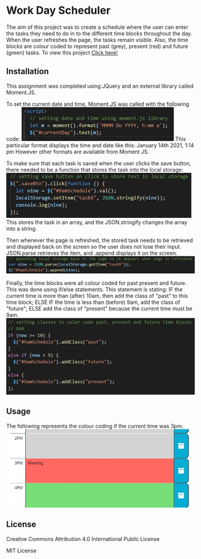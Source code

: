 # Work Day Scheduler

The aim of this project was to create a schedule where the user can enter the tasks they need to do in to the different time blocks throughout the day. When the user refreshes the page, the tasks remain visible. Also, the time blocks are colour coded to represent past (grey), present (red) and future (green) tasks. To view this project [Click here!](https://silvia-taliana.github.io/work-day-scheduler/)

## Installation

This assignment was completed using JQuery and an external library called Moment.JS. 

To set the current date and time, Moment.JS was called with the following code:
![pic](assets/momentjs.jpg)
This particular format displays the time and date like this: 
January 14th 2021, 1:14 pm
However other formats are available from Moment JS.

To make sure that each task is saved when the user clicks the save button, there needed to be a function that stores the task into the local storage: 
![pic](assets/clickfunction.jpg)
This stores the task in an array, and the JSON.stringify changes the array into a string. 

Then whenever the page is refreshed, the stored task needs to be retrieved and displayed back on the screen so the user does not lose their input. JSON.parse retrieves the item, and .append displays it on the screen. 
![pic](assets/refresh.jpg)

Finally, the time blocks were all colour coded for past present and future. This was done using if/else statements. This statement is stating: IF the current time is more than (after) 10am, then add the class of "past" to this time block; ELSE IF the time is less than (before) 9am, add the class of "future"; ELSE add the class of "present" because the current time must be 9am. 
![pic](assets/colourcoding.jpg)

## Usage

The following represents the colour coding if the current time was 3pm: 
![pic](assets/workingplanner.jpg)

## License
Creative Commons Attribution 4.0 International Public License

MIT License